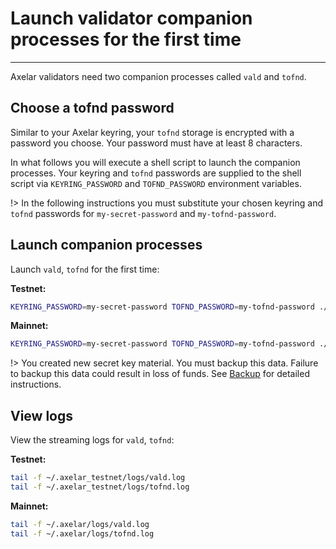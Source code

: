 # Launch validator companion processes for the first time
-----------

Axelar validators need two companion processes called `vald` and `tofnd`.

## Choose a tofnd password

Similar to your Axelar keyring, your `tofnd` storage is encrypted with a password you choose.  Your password must have at least 8 characters.

In what follows you will execute a shell script to launch the companion processes.  Your keyring and `tofnd` passwords are supplied to the shell script via `KEYRING_PASSWORD` and `TOFND_PASSWORD` environment variables.

!> In the following instructions you must substitute your chosen keyring and `tofnd` passwords for `my-secret-password` and `my-tofnd-password`.

## Launch companion processes

Launch `vald`, `tofnd` for the first time:

**Testnet:**
```bash
KEYRING_PASSWORD=my-secret-password TOFND_PASSWORD=my-tofnd-password ./scripts/validator-tools-host.sh
```

**Mainnet:**
```bash
KEYRING_PASSWORD=my-secret-password TOFND_PASSWORD=my-tofnd-password ./scripts/validator-tools-host.sh -n mainnet
```

!> You created new secret key material.  You must backup this data.  Failure to backup this data could result in loss of funds.  See [Backup](/validator-zone/setup/backup) for detailed instructions.

## View logs

View the streaming logs for `vald`, `tofnd`:

**Testnet:**
```bash
tail -f ~/.axelar_testnet/logs/vald.log
tail -f ~/.axelar_testnet/logs/tofnd.log
```

**Mainnet:**
```bash
tail -f ~/.axelar/logs/vald.log
tail -f ~/.axelar/logs/tofnd.log
```
